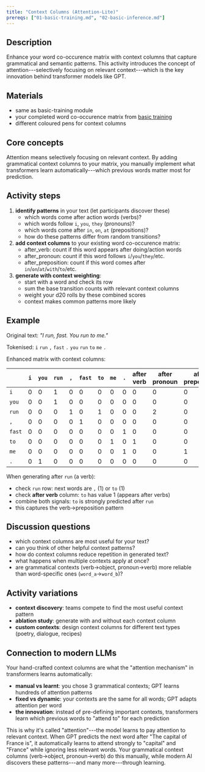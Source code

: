 ```yaml
---
title: "Context Columns (Attention-Lite)"
prereqs: ["01-basic-training.md", "02-basic-inference.md"]
---
```


## Description

Enhance your word co-occurence matrix with context columns that capture
grammatical and semantic patterns. This activity introduces the concept of
attention---selectively focusing on relevant context---which is the key
innovation behind transformer models like GPT.

## Materials

- same as basic-training module
- your completed word co-occurence matrix from
  [basic training](01-basic-training.md)
- different coloured pens for context columns

## Core concepts

Attention means selectively focusing on relevant context. By adding grammatical
context columns to your matrix, you manually implement what transformers learn
automatically---which previous words matter most for prediction.

## Activity steps

1. **identify patterns** in your text (let participants discover these)
   - which words come after action words (verbs)?
   - which words follow `i`, `you`, `they` (pronouns)?
   - which words come after `in`, `on`, `at` (prepositions)?
   - how do these patterns differ from random transitions?
2. **add context columns** to your existing word co-occurence matrix:
   - after_verb: count if this word appears after doing/action words
   - after_pronoun: count if this word follows `i`/`you`/`they`/etc.
   - after_preposition: count if this word comes after
     `in`/`on`/`at`/`with`/`to`/etc.
3. **generate with context weighting**:
   - start with a word and check its row
   - sum the base transition counts with relevant context columns
   - weight your d20 rolls by these combined scores
   - context makes common patterns more likely

## Example

Original text: _"I run, fast. You run to me."_

Tokenised: `i` `run` `,` `fast` `.` `you` `run` `to` `me` `.`

Enhanced matrix with context columns:

|       | `i` | `you` | `run` | `,` | `fast` | `to` | `me` | `.` | after verb | after pronoun | after preposition |
| ----- | --- | ----- | ----- | --- | ------ | ---- | ---- | --- | ---------- | ------------- | ----------------- |
| `i`   | 0   | 0     | 1     | 0   | 0      | 0    | 0    | 0   | 0          | 0             | 0                 |
| `you` | 0   | 0     | 1     | 0   | 0      | 0    | 0    | 0   | 0          | 0             | 0                 |
| `run` | 0   | 0     | 0     | 1   | 0      | 1    | 0    | 0   | 0          | 2             | 0                 |
| `,`   | 0   | 0     | 0     | 0   | 1      | 0    | 0    | 0   | 0          | 0             | 0                 |
| `fast`| 0   | 0     | 0     | 0   | 0      | 0    | 0    | 1   | 0          | 0             | 0                 |
| `to`  | 0   | 0     | 0     | 0   | 0      | 0    | 1    | 0   | 1          | 0             | 0                 |
| `me`  | 0   | 0     | 0     | 0   | 0      | 0    | 0    | 1   | 0          | 0             | 1                 |
| `.`   | 0   | 1     | 0     | 0   | 0      | 0    | 0    | 0   | 0          | 0             | 0                 |

When generating after `run` (a verb):

- check `run` row: next words are `,` (1) or `to` (1)
- check **after verb** column: `to` has value 1 (appears after verbs)
- combine both signals: `to` is strongly predicted after `run`
- this captures the verb→preposition pattern

## Discussion questions

- which context columns are most useful for your text?
- can you think of other helpful context patterns?
- how do context columns reduce repetition in generated text?
- what happens when multiple contexts apply at once?
- are grammatical contexts (verb→object, pronoun→verb) more reliable than
  word-specific ones (`word_a`→`word_b`)?

## Activity variations

- **context discovery**: teams compete to find the most useful context pattern
- **ablation study**: generate with and without each context column
- **custom contexts**: design context columns for different text types (poetry,
  dialogue, recipes)

## Connection to modern LLMs

Your hand-crafted context columns are what the "attention mechanism" in
transformers learns automatically:

- **manual vs learnt**: you chose 3 grammatical contexts; GPT learns hundreds of
  attention patterns
- **fixed vs dynamic**: your contexts are the same for all words; GPT adapts
  attention per word
- **the innovation**: instead of pre-defining important contexts, transformers
  learn which previous words to "attend to" for each prediction

This is why it's called "attention"---the model learns to pay attention to
relevant context. When GPT predicts the next word after "The capital of France
is", it automatically learns to attend strongly to "capital" and "France" while
ignoring less relevant words. Your grammatical context columns (verb→object,
pronoun→verb) do this manually, while modern AI discovers these patterns---and
many more---through learning.
